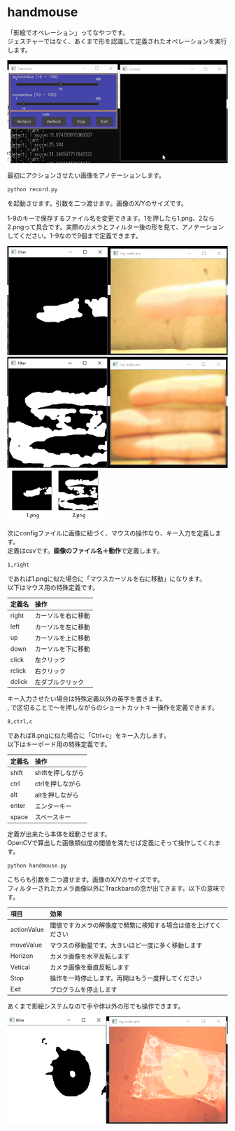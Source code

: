 # handmouse

「影絵でオペレーション」ってなやつです。<br>
ジェスチャーではなく、あくまで形を認識して定義されたオペレーションを実行します。

![demo](https://github.com/yasutakatou/handmouse/blob/pic/handmouse.gif)

最初にアクションさせたい画像をアノテーションします。

```
python record.py
```

を起動させます。引数を二つ渡せます。画像のX/Yのサイズです。

1-9のキーで保存するファイル名を変更できます。1を押したら1.png、2なら2.pngって具合です。実際のカメラとフィルター後の形を見て、アノテーションしてください。1-9なので9個まで定義できます。

![1](https://github.com/yasutakatou/handmouse/blob/pic/1.png)
![2](https://github.com/yasutakatou/handmouse/blob/pic/2.png)
![3](https://github.com/yasutakatou/handmouse/blob/pic/3.png)

次にconfigファイルに画像に紐づく、マウスの操作なり、キー入力を定義します。<br>
定義はcsvです。**画像のファイル名＋動作**で定義します。

```
1,right
```

であれば1.pngに似た場合に「マウスカーソルを右に移動」になります。<br>
以下はマウス用の特殊定義です。

|定義名|操作|
|:---|:---|
|right|カーソルを右に移動|
|left|カーソルを左に移動|
|up|カーソルを上に移動|
|down|カーソルを下に移動|
|click|左クリック|
|rclick|右クリック|
|dclick|左ダブルクリック|

キー入力させたい場合は特殊定義以外の英字を書きます。<br>
 , で区切ることで～を押しながらのショートカットキー操作を定義できます。

```
8,ctrl,c
```

であれば8.pngに似た場合に「Ctrl+c」をキー入力します。<br>
以下はキーボード用の特殊定義です。

|定義名|操作|
|:---|:---|
|shift|shiftを押しながら|
|ctrl|ctrlを押しながら|
|alt|altを押しながら|
|enter|エンターキー|
|space|スペースキー|

定義が出来たら本体を起動させます。<br>
OpenCVで算出した画像類似度の閾値を満たせば定義にそって操作してくれます。

```
python handmouse.py
```

こちらも引数を二つ渡せます。画像のX/Yのサイズです。<br>
フィルターされたカメラ画像以外にTrackbarsの窓が出てきます。以下の意味です。

|項目|効果|
|:---|:---|
|actionValue|閾値ですカメラの解像度で頻繁に検知する場合は値を上げてください|
|moveValue|マウスの移動量です。大きいほど一度に多く移動します|
|Horizon|カメラ画像を水平反転します|
|Vetical|カメラ画像を垂直反転します|
|Stop|操作を一時停止します。再開はもう一度押してください|
|Exit|プログラムを停止します|

あくまで影絵システムなので手や体以外の形でも操作できます。

![pine](https://github.com/yasutakatou/handmouse/blob/pic/pine.png)
